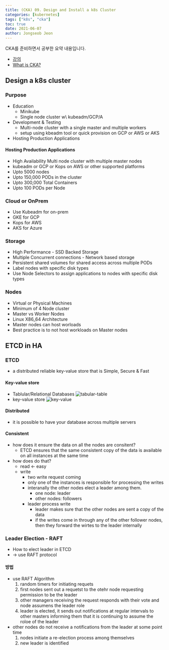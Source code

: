 ```yaml
---
title: (CKA) 09. Design and Install a k8s Cluster
categories: [kubernetes]
tags: ["k8s", "cka"]
toc: true
date: 2021-06-07
author: Jongseob Jeon
---
```


CKA를 준비하면서 공부한 요약 내용입니다.
- [강의](https://www.udemy.com/course/certified-kubernetes-administrator-with-practice-tests/)
- [What is CKA?](https://www.cncf.io/certification/cka/)


## Design a k8s cluster

### Purpose

- Education
  - Minikube
  - Single node cluster w\ kubeadm/GCP/A
- Development & Testing
  - Multi-node cluster with a single master and multiple workers
  - setup using kbeadm tool or quick provision on GCP or AWS or AKS
- Hosting Production Applications

#### Hosting Production Applications

- High Availability Multi node cluster with multiple master nodes
- kubeadm or GCP or Kops on AWS or other supported platforms
- Upto 5000 nodes
- Upto 150,000 PODs in the cluster
- Upto 300,000 Total Containers
- Upto 100 PODs per Node

### Cloud or OnPrem

- Use Kubeadm for on-prem
- GKE for GCP
- Kops for AWS
- AKS for Azure

### Storage

- High Performance - SSD Backed Storage
- Multiple Concurrent connections - Network based storage
- Persistent shared volumes for shared access across multiple PODs
- Label nodes with specific disk types
- Use Node Selectors to assign applications to nodes with specific disk types

### Nodes

- Virtual or Physical Machines
- Minimum of 4 Node cluster
- Master vs Worker Nodes
- Linux X86_64 Architecture
- Master nodes can host worloads
- Best practice is to not host workloads on Master nodes

## ETCD in HA

### ETCD

- a distributed reliable key-value store that is Simple, Secure & Fast

#### Key-value store

- Tablular/Relational Databases
  ![tabular-table](/imgs/cka/design-1.png)
- key-value store
  ![key-value](/imgs/cka/design-2.png)

#### Distributed

- it is possible to have your database across multiple servers

#### Consistent

- how does it ensure the data on all the nodes are consitent?
  - ETCD ensures that the same consistent copy of the data is available on all instances at the same time
- how does do that?
  - read ← easy
  - write
    - two write request coming
    - only one of the instances is responsible for processing the writes
    - interanally the other nodes elect a leader among them.
      - one node: leader
      - other nodes: followers
    - leader process write
      - leader makes sure that the other nodes are sent a copy of the data
      - if  the writes come in through any of the other follower nodes, then they forward the wirtes to the leader internally

### Leader Election - RAFT

- How to elect leader in ETCD
- → use RAFT protocol

#### 방법

- use RAFT Algorithm
  1. random timers for initiating requets
  2. first nodes sent out a requetst to the otehr node requesting permission to be the leader
  3. other managers receiving the request responds with their vote and node assumens the leader role
  4. leader is elected, it sends out notifications at regular intervals to other masters informing them that it is continuing to assume the roloe of the leader
- other nodes do not receive a notifications from the leader at some point time
  1. nodes initiate a re-election process among themselves
  2. new leader is identified
